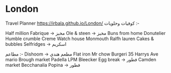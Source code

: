 # London
Travel Planner
https://irbala.github.io/London/
كوفيات وحلويات :-

Half million 
Fabrique -> مخبز 
Ole & steen  -> مخبز
Buns from home 
Donutelier
Humble crumble 
Creme 
Watch house 
Monmouth
Ralfh lauren 
Cakes & bubbles 
Selfridges -> اسكريم 


مطاعم :- 
Dishoom -> مطعم هندي 
Flat iron
Mr chow
Burgeri
35 
Harrys
Ave mario 
Brough market 
Padella
LPM
Bleecker 
Egg break -> فطور 
Camden market 
Becchanalia
Popina -> فطور 

